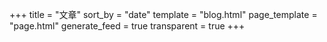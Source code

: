 +++
title = "文章"
sort_by = "date"
template = "blog.html"
page_template = "page.html"
generate_feed = true
transparent = true
+++
